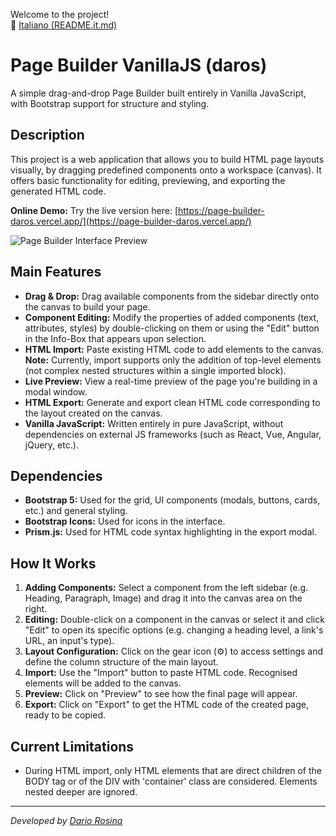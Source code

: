 Welcome to the project!  
🔗 [Italiano (README.it.md)](README.it.md)

# Page Builder VanillaJS (daros)

A simple drag-and-drop Page Builder built entirely in Vanilla JavaScript, with Bootstrap support for structure and styling.

## Description

This project is a web application that allows you to build HTML page layouts visually, by dragging predefined components onto a workspace (canvas). It offers basic functionality for editing, previewing, and exporting the generated HTML code.

**Online Demo:** Try the live version here: [https://page-builder-daros.vercel.app/](https://page-builder-daros.vercel.app/)

![Page Builder Interface Preview](screenshot/demo_ENG.gif)

## Main Features

*   **Drag & Drop:** Drag available components from the sidebar directly onto the canvas to build your page.
*   **Component Editing:** Modify the properties of added components (text, attributes, styles) by double-clicking on them or using the "Edit" button in the Info-Box that appears upon selection.
*   **HTML Import:** Paste existing HTML code to add elements to the canvas. **Note:** Currently, import supports only the addition of top-level elements (not complex nested structures within a single imported block).
*   **Live Preview:** View a real-time preview of the page you're building in a modal window.
*   **HTML Export:** Generate and export clean HTML code corresponding to the layout created on the canvas.
*   **Vanilla JavaScript:** Written entirely in pure JavaScript, without dependencies on external JS frameworks (such as React, Vue, Angular, jQuery, etc.).

## Dependencies

*   **Bootstrap 5:** Used for the grid, UI components (modals, buttons, cards, etc.) and general styling.
*   **Bootstrap Icons:** Used for icons in the interface.
*   **Prism.js:** Used for HTML code syntax highlighting in the export modal.

## How It Works

1.  **Adding Components:** Select a component from the left sidebar (e.g. Heading, Paragraph, Image) and drag it into the canvas area on the right.
2.  **Editing:** Double-click on a component in the canvas or select it and click "Edit" to open its specific options (e.g. changing a heading level, a link's URL, an input's type).
3.  **Layout Configuration:** Click on the gear icon (⚙) to access settings and define the column structure of the main layout.
4.  **Import:** Use the "Import" button to paste HTML code. Recognised elements will be added to the canvas.
5.  **Preview:** Click on "Preview" to see how the final page will appear.
6.  **Export:** Click on "Export" to get the HTML code of the created page, ready to be copied.

## Current Limitations

*   During HTML import, only HTML elements that are direct children of the BODY tag or of the DIV with 'container' class are considered. Elements nested deeper are ignored.

---

_Developed by [Dario Rosina](https://github.com/dariorosina)_